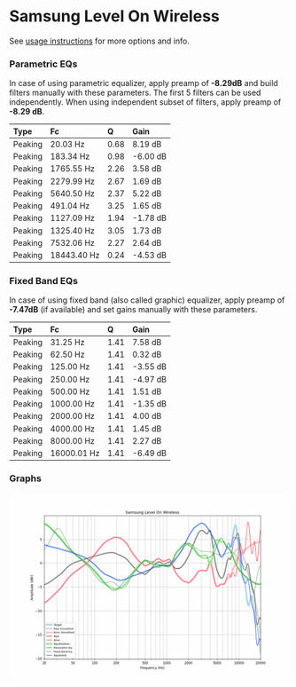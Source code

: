 # Samsung Level On Wireless
See [usage instructions](https://github.com/jaakkopasanen/AutoEq#usage) for more options and info.

### Parametric EQs
In case of using parametric equalizer, apply preamp of **-8.29dB** and build filters manually
with these parameters. The first 5 filters can be used independently.
When using independent subset of filters, apply preamp of **-8.29 dB**.

| Type    | Fc          |    Q | Gain     |
|:--------|:------------|:-----|:---------|
| Peaking | 20.03 Hz    | 0.68 | 8.19 dB  |
| Peaking | 183.34 Hz   | 0.98 | -6.00 dB |
| Peaking | 1765.55 Hz  | 2.26 | 3.58 dB  |
| Peaking | 2279.99 Hz  | 2.67 | 1.69 dB  |
| Peaking | 5640.50 Hz  | 2.37 | 5.22 dB  |
| Peaking | 491.04 Hz   | 3.25 | 1.65 dB  |
| Peaking | 1127.09 Hz  | 1.94 | -1.78 dB |
| Peaking | 1325.40 Hz  | 3.05 | 1.73 dB  |
| Peaking | 7532.06 Hz  | 2.27 | 2.64 dB  |
| Peaking | 18443.40 Hz | 0.24 | -4.53 dB |

### Fixed Band EQs
In case of using fixed band (also called graphic) equalizer, apply preamp of **-7.47dB**
(if available) and set gains manually with these parameters.

| Type    | Fc          |    Q | Gain     |
|:--------|:------------|:-----|:---------|
| Peaking | 31.25 Hz    | 1.41 | 7.58 dB  |
| Peaking | 62.50 Hz    | 1.41 | 0.32 dB  |
| Peaking | 125.00 Hz   | 1.41 | -3.55 dB |
| Peaking | 250.00 Hz   | 1.41 | -4.97 dB |
| Peaking | 500.00 Hz   | 1.41 | 1.51 dB  |
| Peaking | 1000.00 Hz  | 1.41 | -1.35 dB |
| Peaking | 2000.00 Hz  | 1.41 | 4.00 dB  |
| Peaking | 4000.00 Hz  | 1.41 | 1.45 dB  |
| Peaking | 8000.00 Hz  | 1.41 | 2.27 dB  |
| Peaking | 16000.01 Hz | 1.41 | -6.49 dB |

### Graphs
![](./Samsung%20Level%20On%20Wireless.png)